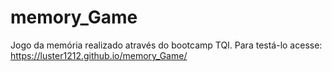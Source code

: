# memory_Game
Jogo da memória realizado através do bootcamp TQI.
Para testá-lo acesse: https://luster1212.github.io/memory_Game/
